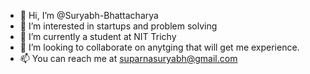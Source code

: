 - 👋 Hi, I’m @Suryabh-Bhattacharya
- 👀 I’m interested in startups and problem solving
- 🌱 I’m currently a student at NIT Trichy
- 💞️ I’m looking to collaborate on anytging that will get me experience.
- 📫 You can reach me at suparnasuryabh@gmail.com

<!---
Suryabh-Bhattacharya/Suryabh-Bhattacharya is a ✨ special ✨ repository because its `README.md` (this file) appears on your GitHub profile.
You can click the Preview link to take a look at your changes.
--->
